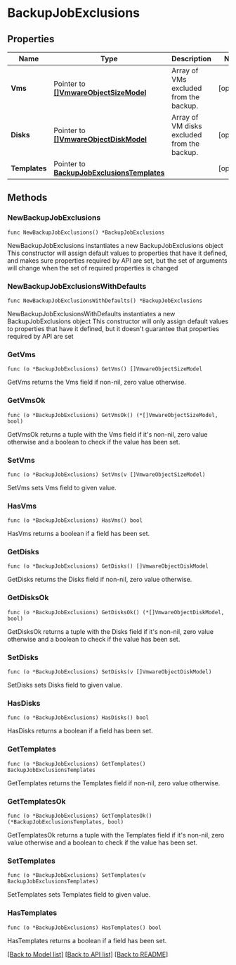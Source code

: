 # BackupJobExclusions

## Properties

Name | Type | Description | Notes
------------ | ------------- | ------------- | -------------
**Vms** | Pointer to [**[]VmwareObjectSizeModel**](VmwareObjectSizeModel.md) | Array of VMs excluded from the backup. | [optional] 
**Disks** | Pointer to [**[]VmwareObjectDiskModel**](VmwareObjectDiskModel.md) | Array of VM disks excluded from the backup. | [optional] 
**Templates** | Pointer to [**BackupJobExclusionsTemplates**](BackupJobExclusionsTemplates.md) |  | [optional] 

## Methods

### NewBackupJobExclusions

`func NewBackupJobExclusions() *BackupJobExclusions`

NewBackupJobExclusions instantiates a new BackupJobExclusions object
This constructor will assign default values to properties that have it defined,
and makes sure properties required by API are set, but the set of arguments
will change when the set of required properties is changed

### NewBackupJobExclusionsWithDefaults

`func NewBackupJobExclusionsWithDefaults() *BackupJobExclusions`

NewBackupJobExclusionsWithDefaults instantiates a new BackupJobExclusions object
This constructor will only assign default values to properties that have it defined,
but it doesn't guarantee that properties required by API are set

### GetVms

`func (o *BackupJobExclusions) GetVms() []VmwareObjectSizeModel`

GetVms returns the Vms field if non-nil, zero value otherwise.

### GetVmsOk

`func (o *BackupJobExclusions) GetVmsOk() (*[]VmwareObjectSizeModel, bool)`

GetVmsOk returns a tuple with the Vms field if it's non-nil, zero value otherwise
and a boolean to check if the value has been set.

### SetVms

`func (o *BackupJobExclusions) SetVms(v []VmwareObjectSizeModel)`

SetVms sets Vms field to given value.

### HasVms

`func (o *BackupJobExclusions) HasVms() bool`

HasVms returns a boolean if a field has been set.

### GetDisks

`func (o *BackupJobExclusions) GetDisks() []VmwareObjectDiskModel`

GetDisks returns the Disks field if non-nil, zero value otherwise.

### GetDisksOk

`func (o *BackupJobExclusions) GetDisksOk() (*[]VmwareObjectDiskModel, bool)`

GetDisksOk returns a tuple with the Disks field if it's non-nil, zero value otherwise
and a boolean to check if the value has been set.

### SetDisks

`func (o *BackupJobExclusions) SetDisks(v []VmwareObjectDiskModel)`

SetDisks sets Disks field to given value.

### HasDisks

`func (o *BackupJobExclusions) HasDisks() bool`

HasDisks returns a boolean if a field has been set.

### GetTemplates

`func (o *BackupJobExclusions) GetTemplates() BackupJobExclusionsTemplates`

GetTemplates returns the Templates field if non-nil, zero value otherwise.

### GetTemplatesOk

`func (o *BackupJobExclusions) GetTemplatesOk() (*BackupJobExclusionsTemplates, bool)`

GetTemplatesOk returns a tuple with the Templates field if it's non-nil, zero value otherwise
and a boolean to check if the value has been set.

### SetTemplates

`func (o *BackupJobExclusions) SetTemplates(v BackupJobExclusionsTemplates)`

SetTemplates sets Templates field to given value.

### HasTemplates

`func (o *BackupJobExclusions) HasTemplates() bool`

HasTemplates returns a boolean if a field has been set.


[[Back to Model list]](../README.md#documentation-for-models) [[Back to API list]](../README.md#documentation-for-api-endpoints) [[Back to README]](../README.md)


